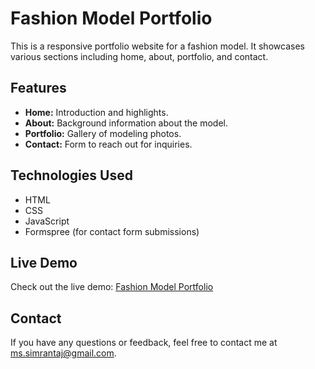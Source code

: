 
# **Fashion Model Portfolio**

This is a responsive portfolio website for a fashion model. It showcases various sections including home, about, portfolio, and contact.

## **Features**

- **Home:** Introduction and highlights.
- **About:** Background information about the model.
- **Portfolio:** Gallery of modeling photos.
- **Contact:** Form to reach out for inquiries.

## **Technologies Used**

- HTML
- CSS
- JavaScript
- Formspree (for contact form submissions)

## **Live Demo**

Check out the live demo: [Fashion Model Portfolio](https://simrantajk.github.io/Fashion-Model-Portfolio/)

## **Contact**

If you have any questions or feedback, feel free to contact me at [ms.simrantaj@gmail.com](mailto:ms.simrantaj@gmail.com).

